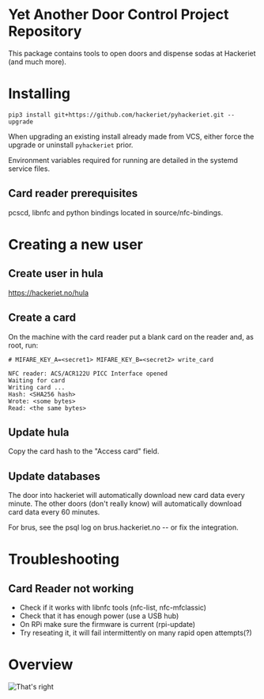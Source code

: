 # Yet Another Door Control Project Repository 

This package contains tools to open doors and dispense sodas at Hackeriet (and much more).

# Installing

    pip3 install git+https://github.com/hackeriet/pyhackeriet.git --upgrade

When upgrading an existing install already made from VCS, either force the upgrade or uninstall `pyhackeriet` prior.

Environment variables required for running are detailed in the systemd service files.

## Card reader prerequisites 

pcscd, libnfc and python bindings located in source/nfc-bindings.

# Creating a new user
## Create user in hula

https://hackeriet.no/hula

## Create a card

On the machine with the card reader put a blank card on the reader and, as root, run:

```
# MIFARE_KEY_A=<secret1> MIFARE_KEY_B=<secret2> write_card

NFC reader: ACS/ACR122U PICC Interface opened
Waiting for card
Writing card ...
Hash: <SHA256 hash>
Wrote: <some bytes>
Read: <the same bytes>
```

## Update hula

Copy the card hash to the "Access card" field.

## Update databases

The door into hackeriet will automatically download new card data every minute.
The other doors (don't really know) will automatically download card data every 60 minutes.

For brus, see the psql log on brus.hackeriet.no -- or fix the integration.

# Troubleshooting

## Card Reader not working

  * Check if it works with libnfc tools (nfc-list, nfc-mfclassic)
  * Check that it has enough power (use a USB hub)
  * On RPi make sure the firmware is current (rpi-update)
  * Try reseating it, it will fail intermittently on many rapid open attempts(?)

# Overview

![That's right](doc/overview.png)

